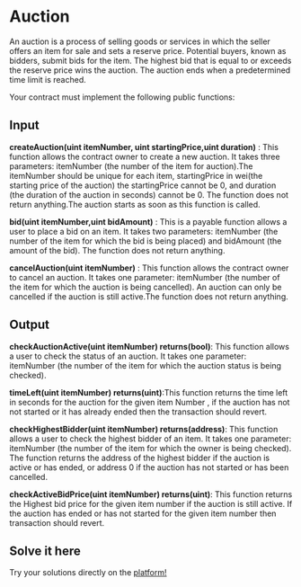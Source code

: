 # Auction

An auction is a process of selling goods or services in which the seller offers an item for sale and sets a reserve price. Potential buyers, known as bidders, submit bids for the item. The highest bid that is equal to or exceeds the reserve price wins the auction. The auction ends when a predetermined time limit is reached.

Your contract must implement the following public functions:

## Input

**createAuction(uint itemNumber, uint startingPrice,uint duration)** : This function allows the contract owner to create a new auction. It takes three parameters: itemNumber (the number of the item for auction).The itemNumber should be unique for each item, startingPrice in wei(the starting price of the auction) the startingPrice cannot be 0, and duration (the duration of the auction in seconds) cannot be 0. The function does not return anything.The auction starts as soon as this function is called.

**bid(uint itemNumber,uint bidAmount)** : This is a payable function allows a user to place a bid on an item. It takes two parameters: itemNumber (the number of the item for which the bid is being placed) and bidAmount (the amount of the bid). The function does not return anything.

**cancelAuction(uint itemNumber)** : This function allows the contract owner to cancel an auction. It takes one parameter: itemNumber (the number of the item for which the auction is being cancelled). An auction can only be cancelled if the auction is still active.The function does not return anything.

## Output

**checkAuctionActive(uint itemNumber) returns(bool)**: This function allows a user to check the status of an auction. It takes one parameter: itemNumber (the number of the item for which the auction status is being checked).

**timeLeft(uint itemNumber) returns(uint)**:This function returns the time left in seconds for the auction for the given item Number , if the auction has not not started or it has already ended then the transaction should revert.

**checkHighestBidder(uint itemNumber) returns(address)**: This function allows a user to check the highest bidder of an item. It takes one parameter: itemNumber (the number of the item for which the owner is being checked). The function returns the address of the highest bidder if the auction is active or has ended, or address 0 if the auction has not started or has been cancelled.

**checkActiveBidPrice(uint itemNumber) returns(uint)**: This function returns the Highest bid price for the given item number if the auction is still active. If the auction has ended or has not started for the given item number then transaction should revert.

## Solve it here

Try your solutions directly on the [platform!](https://dapp-world.com/problem/auction/problem)
